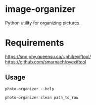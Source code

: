 # image-organizer

Python utility for organizing pictures.

# Requirements

https://sno.phy.queensu.ca/~phil/exiftool/
https://github.com/smarnach/pyexiftool

## Usage

```shell
photo-organizer --help

photo-organizer clean path_to_raw
```
